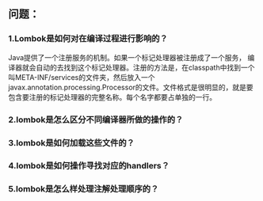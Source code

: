 
## 问题：
### 1.Lombok是如何对在编译过程进行影响的？

Java提供了一个注册服务的机制。如果一个标记处理器被注册成了一个服务，
编译器就会自动的去找到这个标记处理器。注册的方法是，在classpath中找到一个叫META-INF/services的文件夹，然后放入一个javax.annotation.processing.Processor的文件。文件格式是很明显的，就是要包含要注册的标记处理器的完整名称。每个名字都要占单独的一行。

### 2.lombok是怎么区分不同编译器所做的操作的？

### 3.lombok是如何加载这些文件的？

### 4.lombok是如何操作寻找对应的handlers？

### 5.lombok是怎么样处理注解处理顺序的？
